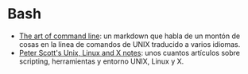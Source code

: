 # Bash

- [The art of command line](https://github.com/jlevy/the-art-of-command-line): un markdown que habla de un montón de cosas en la linea de comandos de UNIX traducido a varios idiomas.
- [Peter Scott's Unix, Linux and X notes](http://peterscott.eu/unix/): unos cuantos artículos sobre scripting, herramientas y entorno UNIX, Linux y X.

